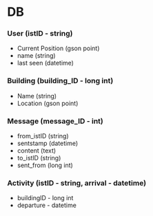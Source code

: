 # DB

### User (istID - string)

- Current Position (gson point)
- name (string)
- last seen (datetime)

### Building (building_ID - long int)

- Name (string)
- Location (gson point)

### Message (message_ID - int)

- from_istID (string)
- sentstamp (datetime)
- content (text)
- to_istID (string)
- sent_from (long int)

### Activity (istID - string, arrival - datetime)

- buildingID - long int
- departure - datetime
